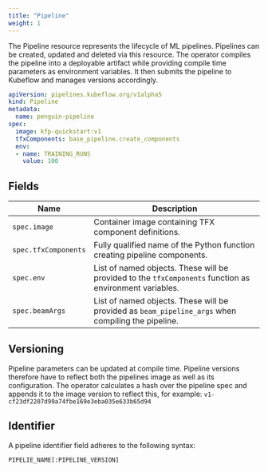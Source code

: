 ```yaml
---
title: "Pipeline"
weight: 1
---
```


The Pipeline resource represents the lifecycle of ML pipelines.
Pipelines can be created, updated and deleted via this resource.
The operator compiles the pipeline into a deployable artifact while providing compile time parameters as environment variables.
It then submits the pipeline to Kubeflow and manages versions accordingly.

```yaml
apiVersion: pipelines.kubeflow.org/v1alpha5
kind: Pipeline
metadata:
  name: penguin-pipeline
spec:
  image: kfp-quickstart:v1
  tfxComponents: base_pipeline.create_components
  env:
  - name: TRAINING_RUNS
    value: 100
```

## Fields

| Name                 | Description                                                                                             |
|----------------------|---------------------------------------------------------------------------------------------------------|
| `spec.image`         | Container image containing TFX component definitions.                                                   |
| `spec.tfxComponents` | Fully qualified name of the Python function creating pipeline components.                               |
| `spec.env`           | List of named objects. These will be provided to the `tfxComponents` function as environment variables. |
| `spec.beamArgs`      | List of named objects. These will be provided as `beam_pipeline_args` when compiling the pipeline.      |

## Versioning

Pipeline parameters can be updated at compile time. Pipeline versions therefore have to reflect both the pipelines image as well as its configuration. The operator calculates a hash over the pipeline spec and appends it to the image version to reflect this, for example: `v1-cf23df2207d99a74fbe169e3eba035e633b65d94`

## Identifier

A pipeline identifier field adheres to the following syntax:

`PIPELIE_NAME[:PIPELINE_VERSION]`
